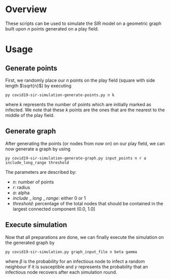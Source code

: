 # Overview

These scripts can be used to simulate the SIR model on a geometric graph built upon $n$ points generated on a play field.

# Usage
## Generate points

First, we randomly place our $n$ points on the play field (square with side length $\sqrt{n}$) by executing

```
py covid19-sir-simulation-generate-points.py n k
```

where $k$ represents the number of points which are initially marked as infected.
We note that these $k$ points are the ones that are the nearest to the middle of the play field.

## Generate graph

After generating the points (or nodes from now on) on our play field, we can now generate a graph by using

```
py covid19-sir-simulation-generate-graph.py input_points n r a include_long_range threshold
```

The parameters are described by:
- $n$: number of points
- $r$: radius
- $a$: alpha
- $include$ \_ $long$ \_ $range$: either 0 or 1
- $threshold$: percentage of the total nodes that should be contained in the largest connected component (0.0, 1.0]

## Execute simulation

Now that all preparations are done, we can finally execute the simulation on the generated graph by

```
py covid19-sir-simulation.py graph_input_file n beta gamma
```

where $\beta$ is the probability for an infectious node to infect a random neighbour if it is susceptible and $\gamma$ 
represents the probability that an infectious node recovers after each simulation round.

